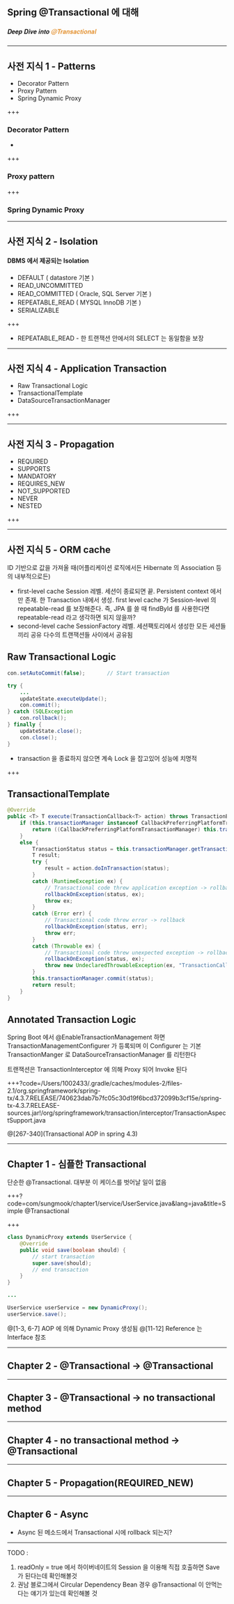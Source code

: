 ## Spring @Transactional 에 대해
##### <span style="font-family:Helvetica Neue; font-weight:bold">Deep Dive into <span style="color:#e49436">@Transactional</span> </span>

---


## 사전 지식 1 - Patterns
- Decorator Pattern
- Proxy Pattern
- Spring Dynamic Proxy

+++

### Decorator Pattern

-

+++

### Proxy pattern

+++

### Spring Dynamic Proxy


---


## 사전 지식 2 - Isolation

#### DBMS 에서 제공되는 Isolation
- DEFAULT ( datastore 기본 )
- READ_UNCOMMITTED
- READ_COMMITTED ( Oracle, SQL Server 기본 )
- REPEATABLE_READ ( MYSQL InnoDB 기본 )
- SERIALIZABLE

+++

- REPEATABLE_READ - 한 트랜잭션 안에서의 SELECT 는 동일함을 보장

---


## 사전 지식 4 - Application Transaction

- Raw Transactional Logic
- TransactionalTemplate
- DataSourceTransactionManager


+++


---
## 사전 지식 3 - Propagation

- REQUIRED
- SUPPORTS
- MANDATORY
- REQUIRES_NEW
- NOT_SUPPORTED
- NEVER
- NESTED

+++



---

## 사전 지식 5 - ORM cache

ID 기반으로 값을 가져올 때(어플리케이션 로직에서든 Hibernate 의 Association 등의 내부적으로든)

- first-level cache
Session 레벨. 세션이 종료되면 끝. Persistent context 에서만 존재.
한 Transaction 내에서 생성.
first level cache 가 Session-level 의 repeatable-read 를 보장해준다.
즉, JPA 를 쓸 때 findById 를 사용한다면 repeatable-read 라고 생각하면 되지 않을까?
- second-level cache
SessionFactory 레벨. 세션팩토리에서 생성한 모든 세션들끼리 공유
다수의 트랜잭션들 사이에서 공유됨


## Raw Transactional Logic

```java
con.setAutoCommit(false);       // Start transaction

try {
    ...
    updateState.executeUpdate();
    con.commit();
} catch (SQLException
    con.rollback();
} finally {
    updateState.close();
    con.close();
}

```

- transaction 을 종료하지 않으면 계속 Lock 을 잡고있어 성능에 치명적

+++

## TransactionalTemplate

```java
@Override
public <T> T execute(TransactionCallback<T> action) throws TransactionException {
    if (this.transactionManager instanceof CallbackPreferringPlatformTransactionManager) {
        return ((CallbackPreferringPlatformTransactionManager) this.transactionManager).execute(this, action);
    }
    else {
        TransactionStatus status = this.transactionManager.getTransaction(this);
        T result;
        try {
            result = action.doInTransaction(status);
        }
        catch (RuntimeException ex) {
            // Transactional code threw application exception -> rollback
            rollbackOnException(status, ex);
            throw ex;
        }
        catch (Error err) {
            // Transactional code threw error -> rollback
            rollbackOnException(status, err);
            throw err;
        }
        catch (Throwable ex) {
            // Transactional code threw unexpected exception -> rollback
            rollbackOnException(status, ex);
            throw new UndeclaredThrowableException(ex, "TransactionCallback threw undeclared checked exception");
        }
        this.transactionManager.commit(status);
        return result;
    }
}
```

## Annotated Transaction Logic

Spring Boot 에서 @EnableTransactionManagement 하면 TransactionManagementConfigurer 가 등록되며 이 Configurer 는 기본 TransactionManger 로 DataSourceTransactionManager 를 리턴한다

트랜잭션은 TransactionInterceptor 에 의해 Proxy 되어 Invoke 된다

+++?code=/Users/1002433/.gradle/caches/modules-2/files-2.1/org.springframework/spring-tx/4.3.7.RELEASE/740623dab7b7fc05c30d19f6bcd372099b3cf15e/spring-tx-4.3.7.RELEASE-sources.jar!/org/springframework/transaction/interceptor/TransactionAspectSupport.java

@[267-340](Transactional AOP in spring 4.3)

---


## Chapter 1 - 심플한 Transactional
단순한 @Transactional.
대부분 이 케이스를 벗어날 일이 없음

+++?code=com/sungmook/chapter1/service/UserService.java&lang=java&title=Simple @Transactional

+++

```java
class DynamicProxy extends UserService {
    @Override
    public void save(boolean should) {
        // start transaction
        super.save(should);
        // end transaction
    }
}

...

UserService userService = new DynamicProxy();
userService.save();

```

@[1-3, 6-7] AOP 에 의해 Dynamic Proxy 생성됨
@[11-12] Reference 는 Interface 참조


---

## Chapter 2 - @Transactional -> @Transactional

---

## Chapter 3 - @Transactional -> no transactional method


---

## Chapter 4 - no transactional method -> @Transactional

---

## Chapter 5 - Propagation(REQUIRED_NEW)

---

## Chapter 6 - Async

- Async 된 메소드에서 Transactional 시에 rollback 되는지?

---------------------------------------


TODO :
1. readOnly = true 에서 하이버네이트의 Session 을 이용해 직접 호출하면 Save 가 된다는데 확인해볼것
1. 권남 블로그에서 Circular Dependency Bean 경우 @Transactional 이 안먹는다는 얘기가 있는데 확인해볼 것
